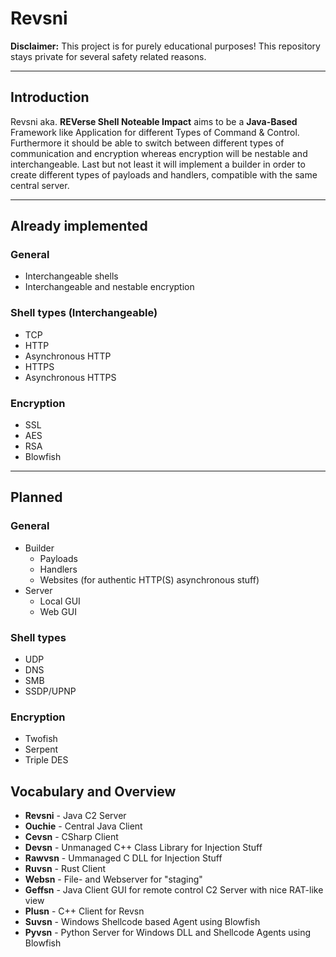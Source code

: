# Revsni

**Disclaimer:** This project is for purely educational purposes! This repository stays private for several safety related reasons.

---
## Introduction

Revsni aka. **REVerse Shell Noteable Impact** aims to be a **Java-Based** Framework like Application for different Types of Command & Control.
Furthermore it should be able to switch between different types of communication and encryption whereas encryption will be nestable and interchangeable.
Last but not least it will implement a builder in order to create different types of payloads and handlers, compatible with the same central server.

---
## Already implemented
### General
- Interchangeable shells
- Interchangeable and nestable encryption
### Shell types (Interchangeable)
  - TCP
  - HTTP
  - Asynchronous HTTP
  - HTTPS
  - Asynchronous HTTPS
### Encryption
  - SSL
  - AES
  - RSA
  - Blowfish
---
## Planned

### General
- Builder
  - Payloads
  - Handlers
  - Websites (for authentic HTTP(S) asynchronous stuff)
- Server
  - Local GUI
  - Web GUI

### Shell types
  - UDP
  - DNS
  - SMB
  - SSDP/UPNP

### Encryption
  - Twofish
  - Serpent
  - Triple DES
## Vocabulary and Overview
- **Revsni**      -     Java C2 Server
- **Ouchie**      -     Central Java Client
- **Cevsn**       -     CSharp Client
- **Devsn**       -     Unmanaged C++ Class Library for Injection Stuff
- **Rawvsn**      -     Ummanaged C DLL for Injection Stuff
- **Ruvsn**       -     Rust Client
- **Websn**       -     File- and Webserver for "staging"
- **Geffsn**      -     Java Client GUI for remote control C2 Server with nice RAT-like view
- **Plusn**       -     C++ Client for Revsn
- **Suvsn**       -     Windows Shellcode based Agent using Blowfish
- **Pyvsn**       -     Python Server for Windows DLL and Shellcode Agents using Blowfish

